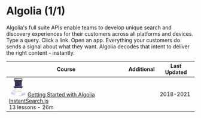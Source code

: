 # Algolia (1/1)

Algolia's full suite APIs enable teams to develop unique search and discovery experiences for their customers across all platforms and devices. Type a query. Click a link. Open an app. Everything your customers do sends a signal about what they want. Algolia decodes that intent to deliver the right content - instantly.

| Course                                                                                                                                                                                                                                                                                                                                   | Additional | Last Updated |
| ---------------------------------------------------------------------------------------------------------------------------------------------------------------------------------------------------------------------------------------------------------------------------------------------------------------------------------------- | ---------- | ------------ |
| <img src="https://raw.githubusercontent.com/Zenfection/Image/master/2023/07/06-23-57-44-EGH_Agolia-InstantSearch_Final.webp" title="" alt="EGH_Agolia-InstantSearch_Final.webp" width="50">[Getting Started with Algolia InstantSearch.js](https://egghead.io/courses/getting-started-with-algolia-instantsearch-js)<br>13 lessons - 26m |            | 2018-2021    |
